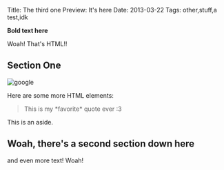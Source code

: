 Title: The third one
Preview: It's here
Date: 2013-03-22
Tags: other,stuff,a test,idk

<b> Bold text here </b>

Woah! That's HTML!!

## Section One

<img src="https://images.pexels.com/photos/1207875/pexels-photo-1207875.jpeg?auto=compress&cs=tinysrgb&w=600" alt="google">

Here are some more HTML elements:

<blockquote>
This is my *favorite* quote ever :3
</blockquote>

<aside>
This is an aside.
</aside>

## Woah, there's a second section down here

and even more text! Woah!
